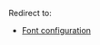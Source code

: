 Redirect to:

*   [Font configuration](/index.php?title=Font_configuration&redirect=no "Font configuration")